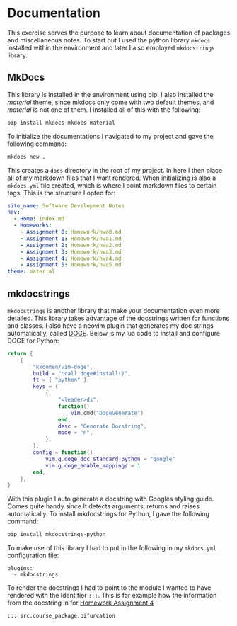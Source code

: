 # Documentation

This exercise serves the purpose to learn about documentation of packages and 
miscellaneous notes. To start out I used the python library `mkdocs` installed 
within the environment and later I also employed `mkdocstrings` library.

## MkDocs

This library is installed in the environment using pip. I also installed the 
*material* theme, since mkdocs only come with two default themes, and *material*
is not one of them. I installed all of this with the following:

```bash
pip install mkdocs mkdocs-material
```

To initialize the documentations I navigated to my project and gave the following command:
```bash
mkdocs new .
```
This creates a `docs` directory in the root of my project. In here I then place all of my markdown
files that I want rendered. When initializing is also a `mkdocs.yml` file created, which is where 
I point markdown files to certain tags. This is the structure I opted for:

```yaml
site_name: Software Development Notes 
nav:
  - Home: index.md
  - Homeworks: 
    - Assignment 0: Homework/hwa0.md
    - Assignment 1: Homework/hwa1.md
    - Assignment 2: Homework/hwa2.md
    - Assignment 3: Homework/hwa3.md
    - Assignment 4: Homework/hwa4.md
    - Assignment 5: Homework/hwa5.md
theme: material

```

## mkdocstrings 

`mkdocstrings` is another library that make your documentation even more detailed. This library takes 
advantage of the docstrings written for functions and classes. I also have a neovim plugin that generates
my doc strings automatically, called [DOGE](https://github.com/kkoomen/vim-doge). Below is my lua code 
to install and configure DOGE for Python:

```lua
return {
	{
		"kkoomen/vim-doge",
		build = ":call doge#install()",
		ft = { "python" },
		keys = {
			{
				"<leader>ds",
				function()
					vim.cmd("DogeGenerate")
				end,
				desc = "Generate Docstring",
				mode = "n",
			},
		},
		config = function()
			vim.g.doge_doc_standard_python = "google"
			vim.g.doge_enable_mappings = 1
		end,
	},
}
```
With this plugin I auto generate a docstring with Googles styling guide. Comes quite handy since It detects
arguments, returns and raises automatically. To install mkdocstrings for Python, I gave the following command:

```bash
pip install mkdocstrings-python
```

To make use of this library I had to put in the following in my `mkdocs.yml` configuration file:
```
plugins:
  - mkdocstrings
```

To render the docstrings I had to point to the module I wanted to have rendered with the Identifier `:::`. This 
is for example how the information from the docstring in for [Homework Assignment 4](/Homework/hwa4)

```
::: src.course_package.bifurcation
```


